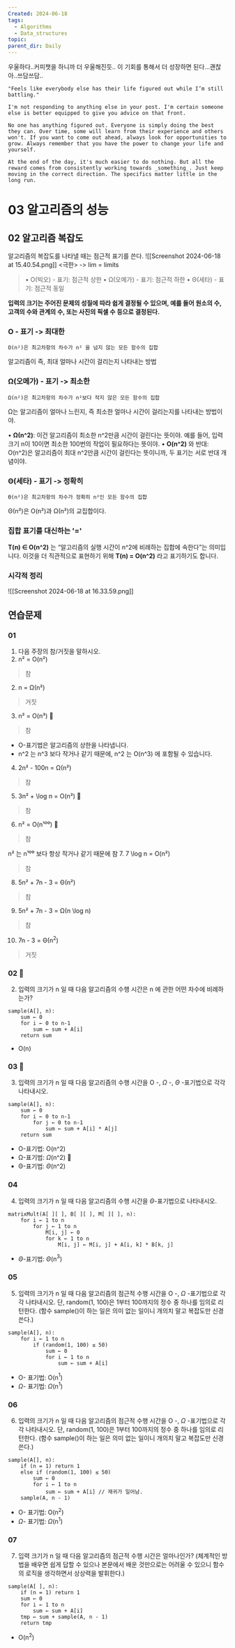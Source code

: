 ```yaml
---
Created: 2024-06-18
tags:
  - Algorithms
  - Data_structures
topic: 
parent_dir: Daily
---
```

우울하다..커피챗을 하니까 더 우울해진듯..
이 기회를 통해서 더 성장하면 된다...괜찮아..쓰담쓰담..

```
"Feels like everybody else has their life figured out while I’m still battling."

I'm not responding to anything else in your post. I'm certain someone else is better equipped to give you advice on that front.

No one has anything figured out. Everyone is simply doing the best they can. Over time, some will learn from their experience and others won't. If you want to come out ahead, always look for opportunities to grow. Always remember that you have the power to change your life and yourself.

At the end of the day, it's much easier to do nothing. But all the reward comes from consistently working towards _something_. Just keep moving in the correct direction. The specifics matter little in the long run.
```
# 03 알고리즘의 성능
## 02 알고리즘 복잡도
알고리즘의 복잡도를 나타낼 때는 점근적 표기를 쓴다. 
![[Screenshot 2024-06-18 at 15.40.54.png]]
<극한> -> lim = limits

> • O(빅오) - 표기: 점근적 상한
> • Ω(오메가) - 표기: 점근적 하한
> • Θ(세타) - 표기: 점근적 동일

**입력의 크기는 주어진 문제의 성질에 따라 쉽게 결정될 수 있으며, 예를 들어 원소의 수, 고객의 수와 관계의 수, 또는 사진의 픽셀 수 등으로 결정된다.**
### O - 표기 -> 최대한
`O(n²)은 최고차항의 차수가 n² 을 넘지 않는 모든 함수의 집합`

알고리즘이 즉, 최대 얼마나 시간이 걸리는지 나타내는 방법
### Ω(오메가) - 표기 -> 최소한
`Ω(n²)은 최고차항의 차수가 n²보다 작지 않은 모든 함수의 집합`

Ω는 알고리즘이 얼마나 느린지, 즉 최소한 얼마나 시간이 걸리는지를 나타내는 방법이야.

• **Ω(n^2)**: 이건 알고리즘이 최소한 n^2만큼 시간이 걸린다는 뜻이야. 예를 들어, 입력 크기 n이 10이면 최소한 100번의 작업이 필요하다는 뜻이야.
• **O(n^2)** 와 반대: O(n^2)은 알고리즘이 최대 n^2만큼 시간이 걸린다는 뜻이니까, 두 표기는 서로 반대 개념이야.
### Θ(세타) - 표기 -> 정확히
`Θ(n²)은 최고차항의 차수가 정확히 n²인 모든 함수의 집합`

Θ(n²)은 O(n²)과 Ω(n²)의 교집합이다. 
### 집합 표기를 대신하는 '='
**T(n) ∈ O(n^2)** 는 “알고리즘의 실행 시간이 n^2에 비례하는 집합에 속한다”는 의미입니다. 이것을 더 직관적으로 표현하기 위해 **T(n) = O(n^2)** 라고 표기하기도 합니다.
### 시각적 정리
![[Screenshot 2024-06-18 at 16.33.59.png]]
## 연습문제
### 01
01. 다음 주장의 참/거짓을 말하시오.
1. n² = O(n²) 
> 참
2. n = Ω(n²) 
>거짓
3. n² = O(n³) 🤔
> 참
- O-표기법은 알고리즘의 상한을 나타냅니다.
- n^2 는  n^3 보다 작거나 같기 때문에,  n^2 는  O(n^3) 에 포함될 수 있습니다.
4. 2n² - 100n = Ω(n²) 
> 참
5.  3n² + \log n = O(n²) 🤔
> 참
6.  n² = O(n¹⁰⁰) 🤔
> 참

n² 는  n¹⁰⁰ 보다 항상 작거나 같기 때문에 참
7. 7 \log n = O(n²) 
> 참
8. 5n² + 7n - 3 = Θ(n²) 
> 참
9.  5n² + 7n - 3 = Ω(n \log n) 
> 참
10. 7n - 3 = Θ(n$^2$) 
> 거짓
### 02 🤔
02. 입력의 크기가  n 일 때 다음 알고리즘의 수행 시간은  n 에 관한 어떤 차수에 비례하는가?
```
sample(A[], n):
    sum ← 0
    for i ← 0 to n-1
        sum ← sum + A[i]
    return sum
```
- O(n)
### 03 🤔
03. 입력의 크기가  n 일 때 다음 알고리즘의 수행 시간을  O -,  $\Omega$ -,  $\Theta$ -표기법으로 각각 나타내시오.
```
sample(A[], n):
    sum ← 0
    for i ← 0 to n-1
        for j ← 0 to n-1
            sum ← sum + A[i] * A[j]
    return sum
```
- O-표기법: O(n^2) 
- Ω-표기법: $\Omega$(n^2) 🤔
- Θ-표기법: $\Theta$(n^2) 
### 04
04. 입력의 크기가  n 일 때 다음 알고리즘의 수행 시간을  $\Theta$-표기법으로 나타내시오.
```
matrixMult(A[ ][ ], B[ ][ ], M[ ][ ], n):
    for i ← 1 to n
        for j ← 1 to n
            M[i, j] ← 0
            for k ← 1 to n
                M[i, j] ← M[i, j] + A[i, k] * B[k, j]
```
- $\Theta$-표기법: $\Theta$(n$^3$)
### 05
05. 입력의 크기가  n 일 때 다음 알고리즘의 점근적 수행 시간을  O -,  $\Omega$ -표기법으로 각각 나타내시오. 단, random(1, 100)은 1부터 100까지의 정수 중 하나를 임의로 리턴한다. (함수 sample()이 하는 일은 의미 없는 일이니 개의치 말고 복잡도만 신경 쓴다.)
```
sample(A[], n):
    for i ← 1 to n
        if (random(1, 100) ≤ 50)
            sum ← 0
            for i ← 1 to n
                sum ← sum + A[i]
```
- O- 표기법: O(n$^1$)
- $\Omega$- 표기법: $\Omega$(n$^1$)
### 06
06. 입력의 크기가  n 일 때 다음 알고리즘의 점근적 수행 시간을  O -,  $\Omega$ -표기법으로 각각 나타내시오. 단, random(1, 100)은 1부터 100까지의 정수 중 하나를 임의로 리턴한다. (함수 sample()이 하는 일은 의미 없는 일이니 개의치 말고 복잡도만 신경 쓴다.)
```
sample(A[], n):
    if (n = 1) return 1
    else if (random(1, 100) ≤ 50)
        sum ← 0
        for i ← 1 to n
            sum ← sum + A[i] // 재귀가 일어남.
    sample(A, n - 1)

```
- O- 표기법: O(n$^2$)
- $\Omega$- 표기법: $\Omega$(n$^1$)
### 07
07. 입력 크기가  n 일 때 다음 알고리즘의 점근적 수행 시간은 얼마나인가? (체계적인 방법을 배우면 쉽게 답할 수 있으나 본문에서 배운 것만으로는 어려울 수 있으니 함수의 로직을 생각하면서 상상력을 발휘한다.)
```
sample(A[ ], n):
    if (n = 1) return 1
    sum ← 0
    for i ← 1 to n
        sum ← sum + A[i]
    tmp ← sum + sample(A, n - 1)
    return tmp
```
- O(n$^2$)